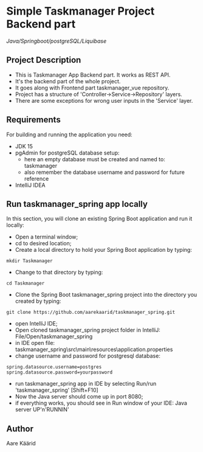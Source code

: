 # Simple Taskmanager Project Backend part
*Java/Springboot/postgreSQL/Liquibase*

## Project Description
* This is Taskmanager App Backend part. It works as REST API.
* It's the backend part of the whole project.
* It goes along with Frontend part taskmanager_vue repository.
* Project has a structure of 'Controller->Service->Repository' layers.
* There are some exceptions for wrong user inputs in the 'Service' layer.

## Requirements
For building and running the application you need:
* JDK 15
* pgAdmin for postgreSQL database setup:
  * here an empty database must be created and named to: taskmanager
  * also remember the database username and password for future reference
* IntelliJ IDEA

## Run taskmanager_spring app locally
In this section, you will clone an existing Spring Boot application and run it locally:
* Open a terminal window;
* cd to desired location;
* Create a local directory to hold your Spring Boot application by typing:
```
mkdir Taskmanager
```
* Change to that directory by typing:
```
cd Taskmanager
```
* Clone the Spring Boot taskmanager_spring project into the directory you created by typing:
```
git clone https://github.com/aarekaarid/taskmanager_spring.git
```
* open IntelliJ IDE;
* Open cloned taskmanager_spring project folder in IntelliJ: File/Open/taskmanager_spring
* in IDE open file: taskmanager_spring\src\main\resources\application.properties
* change username and password for postgresql database:
```
spring.datasource.username=postgres
spring.datasource.password=yourpassword
```
* run taskmanager_spring app in IDE by selecting Run/run 'taskmanager_spring' [Shift+F10]
* Now the Java server should come up in port 8080;
* if everything works, you should see in Run window of your IDE: Java server UP'n'RUNNIN'

## Author
Aare Käärid
